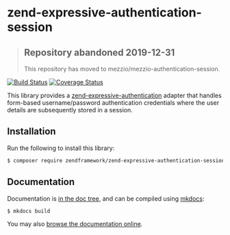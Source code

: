 # zend-expressive-authentication-session

> ## Repository abandoned 2019-12-31
>
> This repository has moved to mezzio/mezzio-authentication-session.

[![Build Status](https://secure.travis-ci.org/zendframework/zend-expressive-authentication-session.svg?branch=master)](https://secure.travis-ci.org/zendframework/zend-expressive-authentication-session)
[![Coverage Status](https://coveralls.io/repos/github/zendframework/zend-expressive-authentication-session/badge.svg?branch=master)](https://coveralls.io/github/zendframework/zend-expressive-authentication-session?branch=master)

This library provides a [zend-expressive-authentication](https://github.com/zendframework/zend-expressive-authentication/)
adapter that handles form-based username/password authentication credentials
where the user details are subsequently stored in a session.

## Installation

Run the following to install this library:

```bash
$ composer require zendframework/zend-expressive-authentication-session
```

## Documentation

Documentation is [in the doc tree](docs/book/), and can be compiled using [mkdocs](http://www.mkdocs.org):

```bash
$ mkdocs build
```

You may also [browse the documentation online](https://docs.zendframework.com/zend-expressive-authentication-session/).